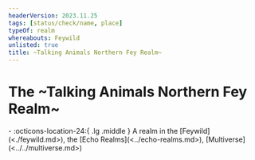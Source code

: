 ```yaml
---
headerVersion: 2023.11.25
tags: [status/check/name, place]
typeOf: realm
whereabouts: Feywild
unlisted: true
title: ~Talking Animals Northern Fey Realm~
---
```

# The ~Talking Animals Northern Fey Realm~
<div class="grid cards ext-narrow-margin ext-one-column" markdown>
-    :octicons-location-24:{ .lg .middle } A realm in the [Feywild](<./feywild.md>), the [Echo Realms](<../echo-realms.md>), [Multiverse](<../../multiverse.md>)  
</div>


